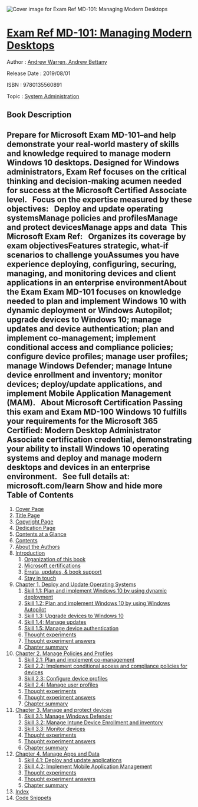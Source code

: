 ![Cover image for Exam Ref MD-101: Managing Modern Desktops](https://imgdetail.ebookreading.net/cover/cover/20200215/EB9780135560891.jpg)

[Exam Ref MD-101: Managing Modern Desktops](https://ebookreading.net/view/book/Exam+Ref+MD-101%3A+Managing+Modern+Desktops-EB9780135560891_1.html "Exam Ref MD-101: Managing Modern Desktops")
====================================================================================================================

Author : [Andrew Warren](https://ebookreading.net/search/author/Andrew+Warren),[ Andrew Bettany](https://ebookreading.net/search/author/+Andrew+Bettany)

Release Date : 2019/08/01

ISBN : 9780135560891

Topic : [System Administration](https://ebookreading.net/search/category/system-administration)

Book Description
-----------------

 Prepare for Microsoft Exam MD-101–and help demonstrate your real-world mastery of skills and knowledge required to manage modern Windows 10 desktops. Designed for Windows administrators, Exam Ref focuses on the critical thinking and decision-making acumen needed for success at the Microsoft Certified Associate level.
 
Focus on the expertise measured by these objectives:
 
Deploy and update operating systemsManage policies and profilesManage and protect devicesManage apps and data 
This Microsoft Exam Ref:
 
Organizes its coverage by exam objectivesFeatures strategic, what-if scenarios to challenge youAssumes you have experience deploying, configuring, securing, managing, and monitoring devices and client applications in an enterprise environmentAbout the Exam
Exam MD-101 focuses on knowledge needed to plan and implement Windows 10 with dynamic deployment or Windows Autopilot; upgrade devices to Windows 10; manage updates and device authentication; plan and implement co-management; implement conditional access and compliance policies; configure device profiles; manage user profiles; manage Windows Defender; manage Intune device enrollment and inventory; monitor devices; deploy/update applications, and implement Mobile Application Management (MAM).
 
About Microsoft Certification
Passing this exam and Exam MD-100 Windows 10 fulfills your requirements for the Microsoft 365 Certified: Modern Desktop Administrator Associate certification credential, demonstrating your ability to install Windows 10 operating systems and deploy and manage modern desktops and devices in an enterprise environment.
 
See full details at: microsoft.com/learn
        Show and hide more                
Table of Contents
-----------------

1. [Cover Page](https://ebookreading.net/view/book/Exam+Ref+MD-101%3A+Managing+Modern+Desktops-EB9780135560891_1.html)
1. [Title Page](https://ebookreading.net/view/book/Exam+Ref+MD-101%3A+Managing+Modern+Desktops-EB9780135560891_2.html)
1. [Copyright Page](https://ebookreading.net/view/book/Exam+Ref+MD-101%3A+Managing+Modern+Desktops-EB9780135560891_3.html)
1. [Dedication Page](https://ebookreading.net/view/book/Exam+Ref+MD-101%3A+Managing+Modern+Desktops-EB9780135560891_4.html#ded)
1. [Contents at a Glance](https://ebookreading.net/view/book/Exam+Ref+MD-101%3A+Managing+Modern+Desktops-EB9780135560891_5.html#toc01)
1. [Contents](https://ebookreading.net/view/book/Exam+Ref+MD-101%3A+Managing+Modern+Desktops-EB9780135560891_6.html#toc)
1. [About the Authors](https://ebookreading.net/view/book/Exam+Ref+MD-101%3A+Managing+Modern+Desktops-EB9780135560891_7.html#about)
1. [Introduction](https://ebookreading.net/view/book/Exam+Ref+MD-101%3A+Managing+Modern+Desktops-EB9780135560891_8.html#ch00)
    1. [Organization of this book](https://ebookreading.net/view/book/Exam+Ref+MD-101%3A+Managing+Modern+Desktops-EB9780135560891_8.html#ch00lev1sec1)
    1. [Microsoft certifications](https://ebookreading.net/view/book/Exam+Ref+MD-101%3A+Managing+Modern+Desktops-EB9780135560891_8.html#ch00lev1sec2)
    1. [Errata, updates, &amp; book support](https://ebookreading.net/view/book/Exam+Ref+MD-101%3A+Managing+Modern+Desktops-EB9780135560891_8.html#ch00lev1sec3)
    1. [Stay in touch](https://ebookreading.net/view/book/Exam+Ref+MD-101%3A+Managing+Modern+Desktops-EB9780135560891_8.html#ch00lev1sec4)
1. [Chapter 1. Deploy and Update Operating Systems](https://ebookreading.net/view/book/Exam+Ref+MD-101%3A+Managing+Modern+Desktops-EB9780135560891_9.html#ch01)
    1. [Skill 1.1: Plan and implement Windows 10 by using dynamic deployment](https://ebookreading.net/view/book/Exam+Ref+MD-101%3A+Managing+Modern+Desktops-EB9780135560891_9.html#ch01lev1sec1)
    1. [Skill 1.2: Plan and implement Windows 10 by using Windows Autopilot](https://ebookreading.net/view/book/Exam+Ref+MD-101%3A+Managing+Modern+Desktops-EB9780135560891_9.html#ch01lev1sec2)
    1. [Skill 1.3: Upgrade devices to Windows 10](https://ebookreading.net/view/book/Exam+Ref+MD-101%3A+Managing+Modern+Desktops-EB9780135560891_9.html#ch01lev1sec3)
    1. [Skill 1.4: Manage updates](https://ebookreading.net/view/book/Exam+Ref+MD-101%3A+Managing+Modern+Desktops-EB9780135560891_9.html#ch01lev1sec4)
    1. [Skill 1.5: Manage device authentication](https://ebookreading.net/view/book/Exam+Ref+MD-101%3A+Managing+Modern+Desktops-EB9780135560891_9.html#ch01lev1sec5)
    1. [Thought experiments](https://ebookreading.net/view/book/Exam+Ref+MD-101%3A+Managing+Modern+Desktops-EB9780135560891_9.html#ch01lev1sec6)
    1. [Thought experiment answers](https://ebookreading.net/view/book/Exam+Ref+MD-101%3A+Managing+Modern+Desktops-EB9780135560891_9.html#ch01lev1sec7)
    1. [Chapter summary](https://ebookreading.net/view/book/Exam+Ref+MD-101%3A+Managing+Modern+Desktops-EB9780135560891_9.html#ch01lev1sec8)
1. [Chapter 2. Manage Policies and Profiles](https://ebookreading.net/view/book/Exam+Ref+MD-101%3A+Managing+Modern+Desktops-EB9780135560891_10.html#ch02)
    1. [Skill 2.1: Plan and implement co-management](https://ebookreading.net/view/book/Exam+Ref+MD-101%3A+Managing+Modern+Desktops-EB9780135560891_10.html#ch02lev1sec1)
    1. [Skill 2.2: Implement conditional access and compliance policies for devices](https://ebookreading.net/view/book/Exam+Ref+MD-101%3A+Managing+Modern+Desktops-EB9780135560891_10.html#ch02lev1sec2)
    1. [Skill 2.3: Configure device profiles](https://ebookreading.net/view/book/Exam+Ref+MD-101%3A+Managing+Modern+Desktops-EB9780135560891_10.html#ch02lev1sec3)
    1. [Skill 2.4: Manage user profiles](https://ebookreading.net/view/book/Exam+Ref+MD-101%3A+Managing+Modern+Desktops-EB9780135560891_10.html#ch02lev1sec4)
    1. [Thought experiments](https://ebookreading.net/view/book/Exam+Ref+MD-101%3A+Managing+Modern+Desktops-EB9780135560891_10.html#ch02lev1sec5)
    1. [Thought experiment answers](https://ebookreading.net/view/book/Exam+Ref+MD-101%3A+Managing+Modern+Desktops-EB9780135560891_10.html#ch02lev1sec6)
    1. [Chapter summary](https://ebookreading.net/view/book/Exam+Ref+MD-101%3A+Managing+Modern+Desktops-EB9780135560891_10.html#ch02lev1sec7)
1. [Chapter 3. Manage and protect devices](https://ebookreading.net/view/book/Exam+Ref+MD-101%3A+Managing+Modern+Desktops-EB9780135560891_11.html#ch03)
    1. [Skill 3.1: Manage Windows Defender](https://ebookreading.net/view/book/Exam+Ref+MD-101%3A+Managing+Modern+Desktops-EB9780135560891_11.html#ch03lev1sec1)
    1. [Skill 3.2: Manage Intune Device Enrollment and inventory](https://ebookreading.net/view/book/Exam+Ref+MD-101%3A+Managing+Modern+Desktops-EB9780135560891_11.html#ch03lev1sec2)
    1. [Skill 3.3: Monitor devices](https://ebookreading.net/view/book/Exam+Ref+MD-101%3A+Managing+Modern+Desktops-EB9780135560891_11.html#ch03lev1sec3)
    1. [Thought experiments](https://ebookreading.net/view/book/Exam+Ref+MD-101%3A+Managing+Modern+Desktops-EB9780135560891_11.html#ch03lev1sec4)
    1. [Thought experiment answers](https://ebookreading.net/view/book/Exam+Ref+MD-101%3A+Managing+Modern+Desktops-EB9780135560891_11.html#ch03lev1sec5)
    1. [Chapter summary](https://ebookreading.net/view/book/Exam+Ref+MD-101%3A+Managing+Modern+Desktops-EB9780135560891_11.html#ch03lev1sec6)
1. [Chapter 4. Manage Apps and Data](https://ebookreading.net/view/book/Exam+Ref+MD-101%3A+Managing+Modern+Desktops-EB9780135560891_12.html#ch04)
    1. [Skill 4.1: Deploy and update applications](https://ebookreading.net/view/book/Exam+Ref+MD-101%3A+Managing+Modern+Desktops-EB9780135560891_12.html#ch04lev1sec1)
    1. [Skill 4.2: Implement Mobile Application Management](https://ebookreading.net/view/book/Exam+Ref+MD-101%3A+Managing+Modern+Desktops-EB9780135560891_12.html#ch04lev1sec2)
    1. [Thought experiments](https://ebookreading.net/view/book/Exam+Ref+MD-101%3A+Managing+Modern+Desktops-EB9780135560891_12.html#ch04lev1sec3)
    1. [Thought experiment answers](https://ebookreading.net/view/book/Exam+Ref+MD-101%3A+Managing+Modern+Desktops-EB9780135560891_12.html#ch04lev1sec4)
    1. [Chapter summary](https://ebookreading.net/view/book/Exam+Ref+MD-101%3A+Managing+Modern+Desktops-EB9780135560891_12.html#ch04lev1sec5)
1. [Index](https://ebookreading.net/view/book/Exam+Ref+MD-101%3A+Managing+Modern+Desktops-EB9780135560891_13.html#index)
1. [Code Snippets](https://ebookreading.net/view/book/Exam+Ref+MD-101%3A+Managing+Modern+Desktops-EB9780135560891_14.html#ch01_images)
